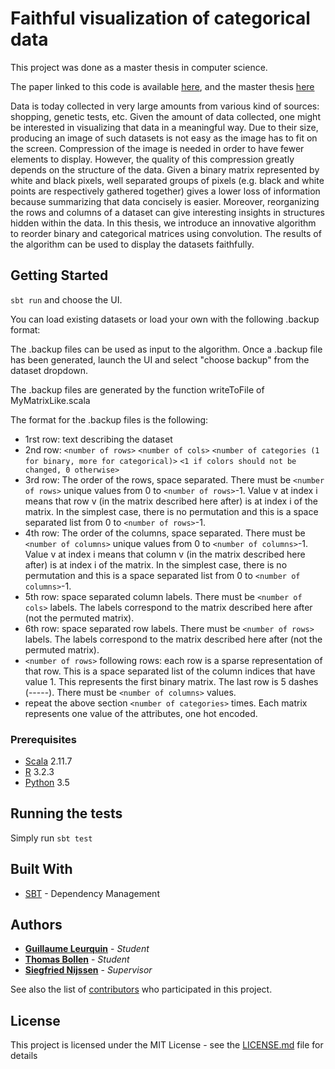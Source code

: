 # Faithful visualization of categorical data

This project was done as a master thesis in computer science. 

The paper linked to this code is available [here](https://link.springer.com/chapter/10.1007/978-3-030-01768-2_6), and the master thesis [here](https://dial.uclouvain.be/downloader/downloader.php?pid=thesis%3A10643&datastream=PDF_01)

Data is today collected in very large amounts from various kind of sources:
shopping, genetic tests, etc. Given the amount of data collected, one might be
interested in visualizing that data in a meaningful way.
Due to their size, producing an image of such datasets is not easy as the
image has to fit on the screen. Compression of the image is needed in order
to have fewer elements to display. However, the quality of this compression
greatly depends on the structure of the data.
Given a binary matrix represented by white and black pixels, well separated
groups of pixels (e.g. black and white points are respectively gathered together)
gives a lower loss of information because summarizing that data concisely is
easier. Moreover, reorganizing the rows and columns of a dataset can give
interesting insights in structures hidden within the data.
In this thesis, we introduce an innovative algorithm to reorder binary and
categorical matrices using convolution. The results of the algorithm can be used to display the datasets faithfully.

## Getting Started

```sbt run``` and choose the UI.

You can load existing datasets or load your own with the following .backup format:

The .backup files can be used as input to the algorithm.
Once a .backup file has been generated, launch the UI and select "choose backup" from the dataset dropdown.

The .backup files are generated by the function writeToFile of MyMatrixLike.scala

The format for the .backup files is the following:

* 1rst row:
text describing the dataset
* 2nd row: 
`<number of rows>` `<number of cols>` `<number of categories (1 for binary, more for categorical)>` `<1 if colors should not be changed, 0 otherwise>`
* 3rd row:
The order of the rows, space separated. There must be `<number of rows>` unique values from 0 to `<number of rows>`-1. Value v at index i means that row v (in the matrix described here after) is at index i of the matrix. In the simplest case, there is no permutation and this is a space separated list from 0 to `<number of rows>`-1. 
* 4th row:
The order of the columns, space separated. There must be `<number of columns>` unique values from 0 to `<number of columns>`-1. Value v at index i means that column v (in the matrix described here after) is at index i of the matrix. In the simplest case, there is no permutation and this is a space separated list from 0 to `<number of columns>`-1.
* 5th row:
space separated column labels. There must be `<number of cols>` labels. The labels correspond to the matrix described here after (not the permuted matrix).
* 6th row:
space separated row labels. There must be `<number of rows>` labels. The labels correspond to the matrix described here after (not the permuted matrix).
* `<number of rows>` following rows:
each row is a sparse representation of that row. This is a space separated list of the column indices that have value 1. This represents the first binary matrix. The last row is 5 dashes (-----). There must be `<number of columns>` values.
* repeat the above section `<number of categories>` times. Each matrix represents one value of the attributes, one hot encoded.



### Prerequisites

* [Scala](https://www.scala-lang.org/) 2.11.7
* [R](https://www.r-project.org/) 3.2.3
* [Python](https://www.python.org/) 3.5


## Running the tests

Simply run ```sbt test```


## Built With

* [SBT](http://www.scala-sbt.org/) - Dependency Management

## Authors

* **[Guillaume Leurquin](https://github.com/GLeurquin/)** - *Student*
* **[Thomas Bollen](https://github.com/bollent)** - *Student*
* **[Siegfried Nijssen](http://liacs.leidenuniv.nl/~nijssensgr/)**  - *Supervisor*

See also the list of [contributors](https://github.com/GLeurquin/Faithful-visualization-of-categorical-datasets/graphs/contributors) who participated in this project.

## License

This project is licensed under the MIT License - see the [LICENSE.md](LICENSE.md) file for details
